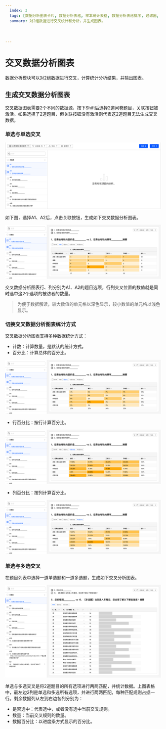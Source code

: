 ```yaml
---
  index: 3
  tags: [数据分析图表卡片, 数据分析表格, 样本统计表格, 数据分析表格排序, 过滤器, 数据筛选, 添加注释, 导出数据分析图表, 生成数据分析图表, 数据分析图表]
  summary: 对2组数据进行交叉统计和分析，并生成图表。



---
```


# 交叉数据分析图表

数据分析模块可以对2组数据进行交叉，计算统计分析结果，并输出图表。

## 生成交叉数据分析图表

交叉数据图表需要2个不同的数据源，按下Shift后选择2道问卷题目，关联按钮被激活。如果选择了2道题目，但关联按钮没有激活则代表这2道题目无法生成交叉数据。

### 单选与单选交叉

<img src='./assets/03dataAnalysisChartCross/dataBuildCrossTable.png'>

如下图，选择A1、A2后，点击关联按钮，生成如下交叉数据分析图表。

<img src='./assets/03dataAnalysisChartCross/dataChartCrossCount.png'>

交叉数据分析图表行、列分别为A1、A2的题目选项，行列交叉位置的数值就是同时选中这2个选项的被访者的数量。

> 为便于数据解读，较大数值的单元格以深色显示，较小数值的单元格以浅色显示。

### 切换交叉数据分析图表统计方式

交叉数据分析图表支持多种数据统计方式：

+ 计数：计算数量，是默认的统计方式。
+ 百分比：计算总体的百分比。
  
<img src='./assets/03dataAnalysisChartCross/dataChartCrossPercent.png'>
  
+ 行百分比：按行计算百分比。
  
<img src='./assets/03dataAnalysisChartCross/dataChartCrossPercent_Row.png'>

+ 列百分比：按列计算百分比。
  
<img src='./assets/03dataAnalysisChartCross/dataChartCrossPercent_Col.png'>
  

### 单选与多选交叉

在题目列表中选择一道单选题和一道多选题，生成如下交叉分析图表。

<img src='./assets/03dataAnalysisChartCross/dataChartCrossCount_1.png'>

单选与多选交叉是将2道题目的所有选项进行两两匹配，并统计数据。上图表格中，最左边2列是单选和多选所有选项，并进行两两匹配，每种匹配规则占据一行。剩余数据列从左到右边各列分别为：

+ 是否选中：代表选中，或者没有选中当前交叉规则。
+ 数量：当前交叉规则的数量。
+ 数据百分比：以进度条方式显示的百分比。
